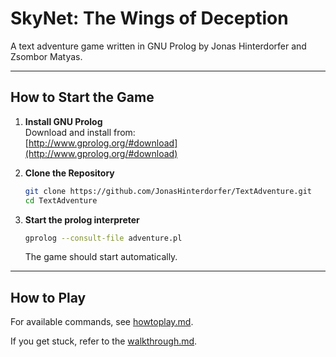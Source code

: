 # SkyNet: The Wings of Deception

A text adventure game written in GNU Prolog by Jonas Hinterdorfer and Zsombor Matyas.

---

## How to Start the Game

1. **Install GNU Prolog**  
   Download and install from:  
   [http://www.gprolog.org/#download](http://www.gprolog.org/#download)

2. **Clone the Repository**

   ```bash
   git clone https://github.com/JonasHinterdorfer/TextAdventure.git
   cd TextAdventure
   ```
3. **Start the prolog interpreter**

   ```bash
   gprolog --consult-file adventure.pl
   ```
   The game should start automatically.
---

## How to Play

For available commands, see [howtoplay.md](howtoplay.md).

If you get stuck, refer to the [walkthrough.md](walkthrough.md).

